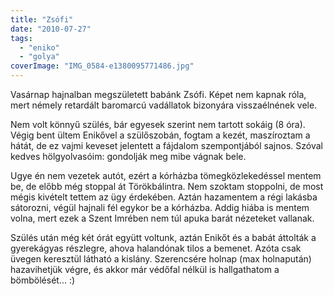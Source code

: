 ```yaml
---
title: "Zsófi"
date: "2010-07-27"
tags: 
  - "eniko"
  - "golya"
coverImage: "IMG_0584-e1380095771486.jpg"
---
```


Vasárnap hajnalban megszületett babánk Zsófi. Képet nem kapnak róla, mert némely retardált baromarcú vadállatok bizonyára visszaélnének vele.

Nem volt könnyű szülés, bár egyesek szerint nem tartott sokáig (8 óra). Végig bent ültem Enikővel a szülőszobán, fogtam a kezét, maszíroztam a hátát, de ez vajmi keveset jelentett a fájdalom szempontjából sajnos. Szóval kedves hölgyolvasóim: gondolják meg mibe vágnak bele.

Ugye én nem vezetek autót, ezért a kórházba tömegközlekedéssel mentem be, de előbb még stoppal át Törökbálintra. Nem szoktam stoppolni, de most mégis kivételt tettem az ügy érdekében. Aztán hazamentem a régi lakásba sátorozni, végül hajnali fél egykor be a kórházba. Addig hiába is mentem volna, mert ezek a Szent Imrében nem túl apuka barát nézeteket vallanak.

Szülés után még két órát együtt voltunk, aztán Enikőt és a babát áttolták a gyerekágyas részlegre, ahova halandónak tilos a bemenet. Azóta csak üvegen keresztül látható a kislány. Szerencsére holnap (max holnapután) hazavihetjük végre, és akkor már védőfal nélkül is hallgathatom a bömbölését... :)
